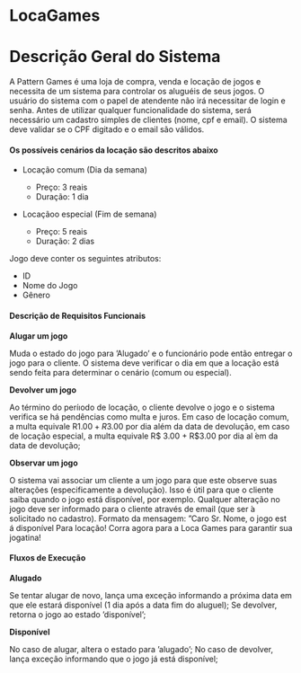 # LocaGames
<h1>Descrição Geral do Sistema</h1>
A Pattern Games é uma loja de compra, venda e locação de jogos e necessita de um sistema para controlar os aluguéis de seus jogos. O usuário do sistema com o papel de atendente não irá  necessitar de login e senha. Antes de utilizar qualquer funcionalidade do sistema, será necessário um cadastro simples de clientes (nome, cpf e email). O sistema deve validar se o CPF digitado e o email são válidos.
<h4>Os possíveis cenários da locação são descritos abaixo</h4>
<ul>
 <li>Locação comum (Dia da semana)</li>
 <ul>
 <li>Preço: 3 reais</li>
 <li>Duração: 1 dia</li>
</ul>
</ul>
<ul>
 <li>Locaçãoo especial (Fim de semana)</li>
 <ul>
 <li>Preço: 5 reais</li>
 <li>Duração: 2 dias</li>
</ul>
</ul>

Jogo deve conter os seguintes atributos:  
<ul>
 <li>ID</li>
 <li>Nome do Jogo</li>
 <li>Gênero</li>
</ul>

<h4>Descrição de Requisitos Funcionais</h4>

<b>Alugar um jogo</b>

Muda o estado do jogo para ’Alugado’ e o funcionário pode então entregar o jogo para o cliente. O sistema deve verificar o dia em que a locação está sendo feita para determinar o cenário (comum ou especial).

<b>Devolver um jogo</b>

Ao término do períıodo de locação, o cliente devolve o jogo e o sistema verifica se há pendências como multa e juros. Em caso de locação comum, a multa equivale R$1.00 + R$3.00 por dia além da data de devolução, em caso de locação especial, a multa equivale R$ 3.00 + R$3.00 por dia al ́em da data de devolução;

<b>Observar um jogo</b>

O sistema vai associar um cliente a um jogo para que este observe suas alterações (especificamente a devolução). Isso é útil para que o cliente saiba quando o jogo está disponível, por exemplo. Qualquer alteração no jogo deve ser informado para o cliente através de email (que ser ́a solicitado no cadastro).
Formato da mensagem: ”Caro Sr. Nome, o jogo <NOME DO JOGO> est á disponível 
Para locação! Corra agora para a Loca Games para garantir sua jogatina!

<h4>Fluxos de Execução</h4>

<b>Alugado</b>

Se tentar alugar de novo, lança uma exceção informando a próxima data em que ele estará disponível (1 dia após a data fim do aluguel); 
Se devolver, retorna o jogo ao estado ’disponível’;

<b>Disponível</b>

No caso de alugar, altera o estado para ’alugado’; No caso de devolver, lança exceção informando que o jogo já está disponível;
